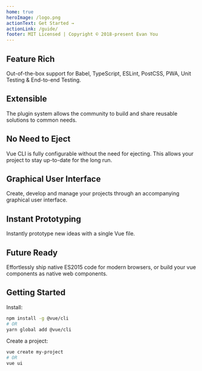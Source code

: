 ```yaml
---
home: true
heroImage: /logo.png
actionText: Get Started →
actionLink: /guide/
footer: MIT Licensed | Copyright © 2018-present Evan You
---
```


<div style="text-align: center">
  <Bit/>
</div>

<div class="features">
  <div class="feature">
    <h2>Feature Rich</h2>
    <p>Out-of-the-box support for Babel, TypeScript, ESLint, PostCSS, PWA, Unit Testing & End-to-end Testing.</p>
  </div>
  <div class="feature">
    <h2>Extensible</h2>
    <p>The plugin system allows the community to build and share reusable solutions to common needs.</p>
  </div>
  <div class="feature">
    <h2>No Need to Eject</h2>
    <p>Vue CLI is fully configurable without the need for ejecting. This allows your project to stay up-to-date for the long run.</p>
  </div>
  <div class="feature">
    <h2>Graphical User Interface</h2>
    <p>Create, develop and manage your projects through an accompanying graphical user interface.</p>
  </div>
  <div class="feature">
    <h2>Instant Prototyping</h2>
    <p>Instantly prototype new ideas with a single Vue file.</p>
  </div>
  <div class="feature">
    <h2>Future Ready</h2>
    <p>Effortlessly ship native ES2015 code for modern browsers, or build your vue components as native web components.</p>
  </div>
</div>

## Getting Started

Install:

``` bash
npm install -g @vue/cli
# OR
yarn global add @vue/cli
```

Create a project:

``` bash
vue create my-project
# OR
vue ui
```
